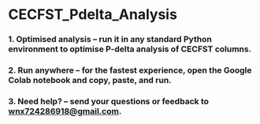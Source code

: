 # CECFST_Pdelta_Analysis
### 1. **Optimised analysis** – run it in any standard Python environment to optimise P-delta analysis of CECFST columns.
   
### 2. **Run anywhere** – for the fastest experience, open the Google Colab notebook and copy, paste, and run.
   
### 3. **Need help?** – send your questions or feedback to <wnx724286918@gmail.com>.
